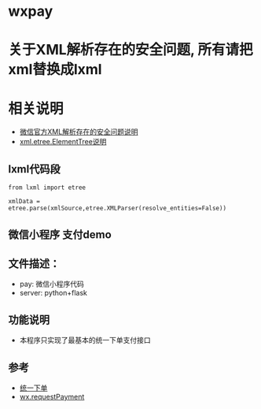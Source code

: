# wxpay

# 关于XML解析存在的安全问题, 所有请把xml替换成lxml
# 相关说明
 - [微信官方XML解析存在的安全问题说明](https://pay.weixin.qq.com/wiki/doc/api/jsapi.php?chapter=23_5)
 - [xml.etree.ElementTree说明](https://docs.python.org/2/library/xml.etree.elementtree.html)

## lxml代码段
```
from lxml import etree

xmlData = etree.parse(xmlSource,etree.XMLParser(resolve_entities=False))
```

## 微信小程序 支付demo 

## 文件描述：
 - pay: 微信小程序代码
 - server: python+flask

## 功能说明
 - 本程序只实现了最基本的统一下单支付接口

## 参考
 - [统一下单](https://pay.weixin.qq.com/wiki/doc/api/wxa/wxa_api.php?chapter=9_1)
 - [wx.requestPayment](https://mp.weixin.qq.com/debug/wxadoc/dev/api/api-pay.html)

